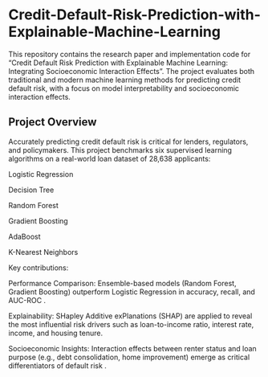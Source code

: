 # Credit-Default-Risk-Prediction-with-Explainable-Machine-Learning
This repository contains the research paper and implementation code for “Credit Default Risk Prediction with Explainable Machine Learning: Integrating Socioeconomic Interaction Effects”. The project evaluates both traditional and modern machine learning methods for predicting credit default risk, with a focus on model interpretability and socioeconomic interaction effects.
## Project Overview
Accurately predicting credit default risk is critical for lenders, regulators, and policymakers.
This project benchmarks six supervised learning algorithms on a real-world loan dataset of 28,638 applicants:

Logistic Regression

Decision Tree

Random Forest

Gradient Boosting

AdaBoost

K-Nearest Neighbors

Key contributions:

Performance Comparison: Ensemble-based models (Random Forest, Gradient Boosting) outperform Logistic Regression in accuracy, recall, and AUC-ROC
.

Explainability: SHapley Additive exPlanations (SHAP) are applied to reveal the most influential risk drivers such as loan-to-income ratio, interest rate, income, and housing tenure.

Socioeconomic Insights: Interaction effects between renter status and loan purpose (e.g., debt consolidation, home improvement) emerge as critical differentiators of default risk
.
